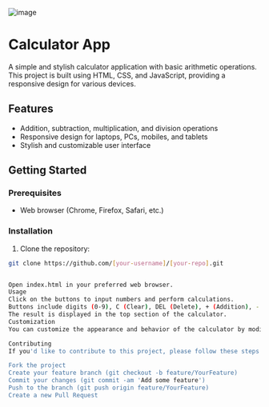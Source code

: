 ![image](https://github.com/KyatramoniRakesh/Calculator/assets/93992093/d1a60125-af2b-4f8f-9b49-1cc177f8cb4a)

# Calculator App

A simple and stylish calculator application with basic arithmetic operations. This project is built using HTML, CSS, and JavaScript, providing a responsive design for various devices.

## Features

- Addition, subtraction, multiplication, and division operations
- Responsive design for laptops, PCs, mobiles, and tablets
- Stylish and customizable user interface

## Getting Started

### Prerequisites

- Web browser (Chrome, Firefox, Safari, etc.)

### Installation

1. Clone the repository:

```bash
git clone https://github.com/[your-username]/[your-repo].git


Open index.html in your preferred web browser.
Usage
Click on the buttons to input numbers and perform calculations.
Buttons include digits (0-9), C (Clear), DEL (Delete), + (Addition), - (Subtraction), * (Multiplication), / (Division), % (Percentage), . (Decimal), and = (Equals).
The result is displayed in the top section of the calculator.
Customization
You can customize the appearance and behavior of the calculator by modifying the CSS styles in the calc.css file. Feel free to experiment with colors, sizes, and layouts to suit your preferences.

Contributing
If you'd like to contribute to this project, please follow these steps:

Fork the project
Create your feature branch (git checkout -b feature/YourFeature)
Commit your changes (git commit -am 'Add some feature')
Push to the branch (git push origin feature/YourFeature)
Create a new Pull Request
